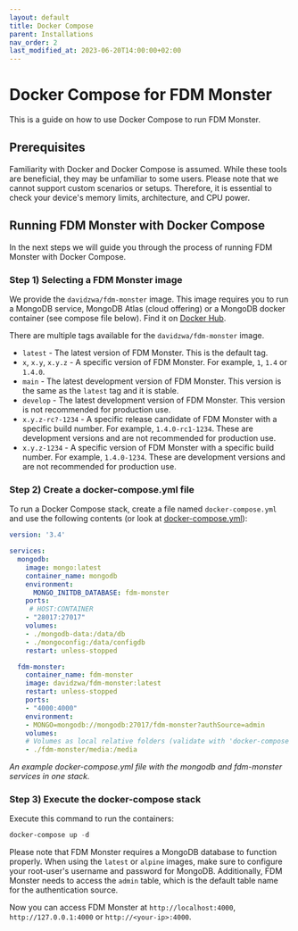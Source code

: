 ```yaml
---
layout: default
title: Docker Compose
parent: Installations
nav_order: 2
last_modified_at: 2023-06-20T14:00:00+02:00
---
```


# Docker Compose for FDM Monster

This is a guide on how to use Docker Compose to run FDM Monster.

## Prerequisites

Familiarity with Docker and Docker Compose is assumed. While these tools are beneficial, they may be unfamiliar to some users. 
Please note that we cannot support custom scenarios or setups. Therefore, it is essential to check your device's memory limits, architecture, and CPU power.

## Running FDM Monster with Docker Compose

In the next steps we will guide you through the process of running FDM Monster with Docker Compose.

### Step 1) Selecting a FDM Monster image
We provide the `davidzwa/fdm-monster` image. This image requires you to run a MongoDB service, MongoDB Atlas (cloud offering) or a MongoDB docker container (see compose file below).
Find it on [Docker Hub](https://hub.docker.com/r/davidzwa/fdm-monster/tags).

There are multiple tags available for the `davidzwa/fdm-monster` image.
- `latest` - The latest version of FDM Monster. This is the default tag.
- `x`, `x.y`, `x.y.z` - A specific version of FDM Monster. For example, `1`, `1.4` or `1.4.0`.
- `main` - The latest development version of FDM Monster. This version is the same as the `latest` tag and it is stable.
- `develop` - The latest development version of FDM Monster. This version is not recommended for production use.
- `x.y.z-rc?-1234` - A specific release candidate of FDM Monster with a specific build number. For example, `1.4.0-rc1-1234`. These are development versions and are not recommended for production use.
- `x.y.z-1234` - A specific version of FDM Monster with a specific build number. For example, `1.4.0-1234`. These are development versions and are not recommended for production use.
   

### Step 2) Create a docker-compose.yml file
To run a Docker Compose stack, create a file named `docker-compose.yml` and use the following contents (or look at [docker-compose.yml](../../docker-compose.yml)):

```yaml
version: '3.4' 

services:
  mongodb:
    image: mongo:latest
    container_name: mongodb
    environment:
      MONGO_INITDB_DATABASE: fdm-monster
    ports:
     # HOST:CONTAINER
    - "28017:27017"
    volumes:
    - ./mongodb-data:/data/db
    - ./mongoconfig:/data/configdb
    restart: unless-stopped

  fdm-monster:
    container_name: fdm-monster    
    image: davidzwa/fdm-monster:latest
    restart: unless-stopped
    ports:
    - "4000:4000"
    environment:
    - MONGO=mongodb://mongodb:27017/fdm-monster?authSource=admin
    volumes:
    # Volumes as local relative folders (validate with 'docker-compose config')
    - ./fdm-monster/media:/media
```
_An example docker-compose.yml file with the mongodb and fdm-monster services in one stack._

### Step 3) Execute the docker-compose stack 
Execute this command to run the containers:

```powershell
docker-compose up -d
```

Please note that FDM Monster requires a MongoDB database to function properly. When using the `latest` or `alpine` images, 
make sure to configure your root-user's username and password for MongoDB. 
Additionally, FDM Monster needs to access the `admin` table, which is the default table name for the authentication source.

Now you can access FDM Monster at `http://localhost:4000`, `http://127.0.0.1:4000` or `http://<your-ip>:4000`.
